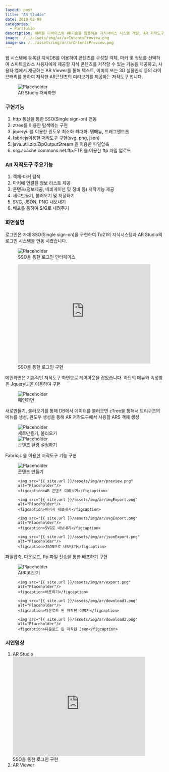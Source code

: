 ```yaml
---
layout: post
title: "AR Studio"
date: 2018-02-09
categories:
  - Portfolio
description: 웨러블 디바이스와 AR기술을 활용하는 지식서비스 시스탬 개발, AR 저작도구 
image:  /../assets/img/ar/arCntentsPreview.png
image-sm: /../assets/img/ar/arCntentsPreview.png
---
```


웹 시스템에 등록된 지식DB를 이용하여 콘텐츠를 구성할 객체, 마커 및 정보를 선택하여 스마트글라스 사용자에게 제공할 지식 콘텐츠를 저작할 수 있는 기능을 제공하고, 사용자 앱에서 제공하는 AR Viewer를 통해 텍스트, 이미지 또는 3D 실물인식 등의 라이브러리를 통하여 저작한 AR콘텐츠의 미리보기를 제공하는 저작도구 입니다.  

<figure>
  <img src="{{ site.url }}/assets/img/ar/arCntentsPreview.png" alt="Placeholder"/>
  <figcaption>AR Studio 저작화면</figcaption>
</figure>

<h3>구현기능</h3>
<ol>
  <li>http 통신을 통한 SSO(Single sign-on) 연동</li>
  <li>ztree를 이용한 탐색메뉴 구현</li>
  <li>jqueryui를 이용한 윈도우 최소화 최대화, 탭메뉴, 드래그앤드롭</li>
  <li>fabricjs이용한 저작도구 구현(svg, png, json)</li>
  <li>java.util.zip.ZipOutputStream 을 이용한 파일압축</li>
  <li>org.apache.commons.net.ftp.FTP 을 이용한 ftp 파일 업로드</li>
</ol>

<h3>AR 저작도구 주요기능</h3>
<ol>
  <li>객체-마커 탐색</li>
  <li>마커에 연결된 정보 리스트 제공</li>
  <li>콘텐츠(정보제공, 네비게이션 및 정비 등) 저작기능 제공</li>
  <li>새로만들기, 불러오기 및 저장하기</li>
  <li>SVG, JSON, PNG 내보내기</li>
  <li>배포를 통하여 S/G로 내려주기</li>
</ol>

<h3>화면설명</h3>
로그인은  자체 SSO(Single sign-on)을 구현하여  To21의 지식시스템과 AR Studio의 로그인 시스템을 연동 시켰습니다.
<figure>
	<img src="{{ site.url }}/assets/img/ar/SSO.png" alt="Placeholder"/>
 	<figcaption>SSO을 통한 로그인 인터페이스</figcaption>
</figure>

<figure>
	<iframe width="420" height="315" src="https://www.youtube.com/embed/kTfG6BMFyrQ" frameborder="0" allowfullscreen></iframe>
 	<figcaption>SSO을 통한 로그인 구현</figcaption>
</figure>
메인화면은 기본적인 저작도구 화면으로 레이아웃을 잡았습니다. 하단의 메뉴와 속성창은 JqueryUI을 이용하여 구현
<figure>
	<img src="{{ site.url }}/assets/img/ar/main.png" alt="Placeholder"/>
 	<figcaption>매인화면</figcaption>
</figure>

새로만들기, 불러오기를 통해 DB에서 데이터를 불러오면 zTree을 통해서 트리구조의 메뉴를 생성, 윈도우 생성을 통해 AR 저작도구에서 사용할 ARS 객체 생성
<figure>
<img src="{{ site.url }}/assets/img/ar/load.png" alt="Placeholder"/>
 	<figcaption>새로만들기, 불러오기</figcaption>
	<img src="{{ site.url }}/assets/img/ar/setting.png" alt="Placeholder"/>
 	<figcaption>콘텐츠 환경 설정하기</figcaption>
</figure>

Fabricjs 을 이용한 저작도구 기능 구현
<figure>
	<img src="{{ site.url }}/assets/img/ar/make.png" alt="Placeholder"/>
 	<figcaption>콘텐츠 만들기</figcaption>
 	
 	<img src="{{ site.url }}/assets/img/ar/preview.png" alt="Placeholder"/>
 	<figcaption>AR 콘텐츠 미리보기</figcaption>
 	
 	<img src="{{ site.url }}/assets/img/ar/imgExport.png" alt="Placeholder"/>
 	<figcaption>이미지 내보내기</figcaption>
 	
 	<img src="{{ site.url }}/assets/img/ar/svgExport.png" alt="Placeholder"/>
 	<figcaption>SVG로 내보내기</figcaption>
 	
 	<img src="{{ site.url }}/assets/img/ar/jsonExport.png" alt="Placeholder"/>
 	<figcaption>JSON으로 내보내기</figcaption>
 	
</figure>

파일압축, 다운로드, ftp 파일 전송을 통한 배포하기 구현 
<figure>
	<img src="{{ site.url }}/assets/img/ar/exportPreview.png" alt="Placeholder"/>
 	<figcaption>AR미리보기</figcaption>
 	
 	<img src="{{ site.url }}/assets/img/ar/export.png" alt="Placeholder"/>
 	<figcaption>배포하기</figcaption>
 	
 	<img src="{{ site.url }}/assets/img/ar/download1.png" alt="Placeholder"/>
 	<figcaption>다운로드 된 저작된 이미지</figcaption>
 	
 	<img src="{{ site.url }}/assets/img/ar/download2.png" alt="Placeholder"/>
 	<figcaption>다운로드 된 저작된 Json</figcaption>
</figure>

<h3>시연영상</h3>
<ol>
  <li>AR Studio
  	<iframe width="420" height="315" src="https://www.youtube.com/embed/kTfG6BMFyrQ" frameborder="0" allowfullscreen></iframe>
 	<figcaption>SSO을 통한 로그인 구현</figcaption>
  </li>
  <li>AR Viewer</li>
</ol>

